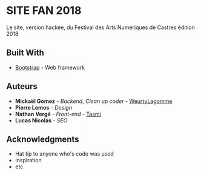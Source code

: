 # SITE FAN 2018

Le site, version hackée, du Festival des Arts Numériques de Castres édition 2018

## Built With

* [Bootstrap](https://getbootstrap.com/) - Web framework 

## Auteurs

* **Mickaël Gomez** - *Backend*, *Clean up coder* - [WeurtyLagomme](https://github.com/WeirtyLagomme)
* **Pierre Lemos** - *Design*
* **Nathan Vergé** - *Front-end* - [Tasmi](https://github.com/Tasmi31)
* **Lucas Nicolas** - *SEO* 

## Acknowledgments

* Hat tip to anyone who's code was used
* Inspiration
* etc
